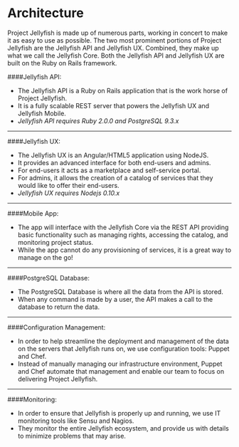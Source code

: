 Architecture
============

Project Jellyfish is made up of numerous parts, working in concert to make it as easy to use as possible. The two most prominent portions of Project Jellyfish are the Jellyfish API and Jellyfish UX. Combined, they make up what we call the Jellyfish Core. Both the Jellyfish API and Jellyfish UX are built on the Ruby on Rails framework.


####Jellyfish API:

* The Jellyfish API is a Ruby on Rails application that is the work horse of Project Jellyfish.
* It is a fully scalable REST server that powers the Jellyfish UX and Jellyfish Mobile.
* _Jellyfish API requires Ruby 2.0.0 and PostgreSQL 9.3.x_


-----


####Jellyfish UX:

* The Jellyfish UX is an Angular/HTML5 application using NodeJS.
* It provides an advanced interface for both end-users and admins.
* For end-users it acts as a marketplace and self-service portal.
* For admins, it allows the creation of a catalog of services that they would like to offer their end-users.
* _Jellyfish UX requires Nodejs 0.10.x_


------


####Mobile App:

* The app will interface with the Jellyfish Core via the REST API providing basic functionality such as managing rights, accessing the catalog, and monitoring project status.
* While the app cannot do any provisioning of services, it is a great way to manage on the go!


------


####PostgreSQL Database:

* The PostgreSQL Database is where all the data from the API is stored.
* When any command is made by a user, the API makes a call to the database to return the data.


------


####Configuration Management:

* In order to help streamline the deployment and management of the data on the servers that Jellyfish runs on, we use configuration tools: Puppet and Chef.
* Instead of manually managing our infrastructure environment, Puppet and Chef automate that management and enable our team to focus on delivering Project Jellyfish.


-----


####Monitoring:

* In order to ensure that Jellyfish is properly up and running, we use IT monitoring tools like Sensu and Nagios.
* They monitor the entire Jellyfish ecosystem, and provide us with details to minimize problems that may arise.